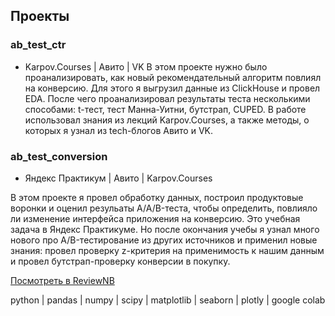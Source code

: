 ## Проекты

### **ab_test_ctr**
- Karpov.Courses | Авито | VK
В этом проекте нужно было проанализировать, как новый рекомендательный алгоритм повлиял на конверсию. Для этого я выгрузил данные из ClickHouse и провел EDA. После чего проанализировал результаты теста несколькими способами: t-тест, тест Манна-Уитни, бутстрап, CUPED. В работе использовал знания из лекций Karpov.Courses, а также методы, о которых я узнал из tech-блогов Авито и VK.


### **ab_test_conversion**
- Яндекс Практикум | Авито | Karpov.Courses

В этом проекте я провел обработку данных, построил продуктовые воронки и оценил резульаты A/A/B-теста, чтобы определить, повлияло ли изменение интерфейса приложения на конверсию. Это учебная задача в Яндекс Практикуме. Но после окончания учебы я узнал много нового про A/B-тестирование из других источников и применил новые знания: провел проверку z-критерия на применимость к нашим данным и провел бутстрап-проверку конверсии в покупку.

 [Посмотреть в ReviewNB](https://app.reviewnb.com/mvsmv/anarmovsumov/blob/main/ab_tests/ab_test_conversion.ipynb/)
 
 python | pandas | numpy | scipy  | matplotlib | seaborn | plotly | google colab
